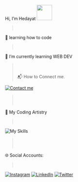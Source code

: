 Hi, I’m Hedayat <img src="https://camo.githubusercontent.com/d552948e7884c41fde2d32b9221d79f0df2076c7d824aaab954ca93f53d95884/68747470733a2f2f6d656469612e67697068792e636f6d2f6d656469612f6876524a434c467a6361737252346961377a2f67697068792e676966" style=width:50px;>
> <br>
 📖 learning how to code
> <br>
 👀 I’m currently learning WEB DEV
> <br>
> <br>
> 📬 How to Connect me.
> <br>
[![Contact me](https://skillicons.dev/icons?i=gmail&theme=light)](mailto:hedayatmustaqueem3@gmail.com)
> <br>
> <br>
🎨 My Coding Artistry
> <br>
![My Skills](https://skillicons.dev/icons?i=html,css,c,cpp,java,github,git,vscode,js,)
> <br>
> <br>
🌐 Social Accounts:
> <br>
[![Instagram](https://skillicons.dev/icons?i=instagram)](https://www.instagram.com/techcreatify)
[![LinkedIn](https://skillicons.dev/icons?i=linkedin)](https://www.linkedin.com/in/hedayat-mustaqueem)
[![Twitter](https://skillicons.dev/icons?i=twitter)](https://twitter.com/HedayatMus73892)




<!---
hedayat-mustaqueem/hedayat-mustaqueem is a ✨ special ✨ repository because its `README.md` (this file) appears on your GitHub profile.
You can click the Preview link to take a look at your changes.
--->
